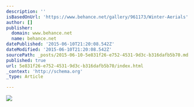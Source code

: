```yaml
---
description: ''
isBasedOnUrl: 'https://www.behance.net/gallery/961173/Winter-Aerials'
author: []
publisher:
  domain: www.behance.net
  name: behance.net
datePublished: '2015-06-10T21:20:08.542Z'
dateModified: '2015-06-10T21:20:08.542Z'
sourcePath: _posts/2015-06-10-5e831f26-e752-4531-9d3c-b316dafb5b70.md
published: true
url: 5e831f26-e752-4531-9d3c-b316dafb5b70/index.html
_context: 'http://schema.org'
_type: Article

---
```

![](https://m2.behance.net/rendition/pm/961173/disp/95bedfd655cb467736507501f80a6a66.jpg)